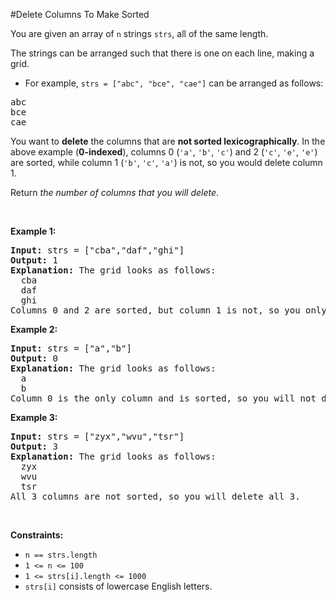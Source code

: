 #Delete Columns To Make Sorted
<p>You are given an array of <code>n</code> strings <code>strs</code>, all of the same length.</p>
<p>The strings can be arranged such that there is one on each line, making a grid.</p>
<ul>
<li>For example, <code>strs = ["abc", "bce", "cae"]</code> can be arranged as follows:</li>
</ul>
<pre>abc
bce
cae
</pre>
<p>You want to <strong>delete</strong> the columns that are <strong>not sorted lexicographically</strong>. In the above example (<strong>0-indexed</strong>), columns 0 (<code>'a'</code>, <code>'b'</code>, <code>'c'</code>) and 2 (<code>'c'</code>, <code>'e'</code>, <code>'e'</code>) are sorted, while column 1 (<code>'b'</code>, <code>'c'</code>, <code>'a'</code>) is not, so you would delete column 1.</p>
<p>Return <em>the number of columns that you will delete</em>.</p>
<p> </p>
<p><strong class="example">Example 1:</strong></p>
<pre><strong>Input:</strong> strs = ["cba","daf","ghi"]
<strong>Output:</strong> 1
<strong>Explanation:</strong> The grid looks as follows:
  cba
  daf
  ghi
Columns 0 and 2 are sorted, but column 1 is not, so you only need to delete 1 column.
</pre>
<p><strong class="example">Example 2:</strong></p>
<pre><strong>Input:</strong> strs = ["a","b"]
<strong>Output:</strong> 0
<strong>Explanation:</strong> The grid looks as follows:
  a
  b
Column 0 is the only column and is sorted, so you will not delete any columns.
</pre>
<p><strong class="example">Example 3:</strong></p>
<pre><strong>Input:</strong> strs = ["zyx","wvu","tsr"]
<strong>Output:</strong> 3
<strong>Explanation:</strong> The grid looks as follows:
  zyx
  wvu
  tsr
All 3 columns are not sorted, so you will delete all 3.
</pre>
<p> </p>
<p><strong>Constraints:</strong></p>
<ul>
<li><code>n == strs.length</code></li>
<li><code>1 &lt;= n &lt;= 100</code></li>
<li><code>1 &lt;= strs[i].length &lt;= 1000</code></li>
<li><code>strs[i]</code> consists of lowercase English letters.</li>
</ul>

